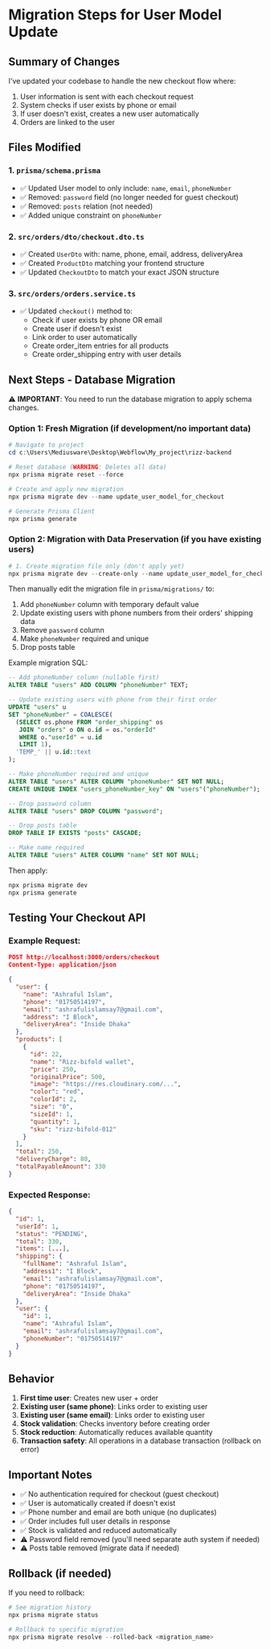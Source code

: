 # Migration Steps for User Model Update

## Summary of Changes

I've updated your codebase to handle the new checkout flow where:

1. User information is sent with each checkout request
2. System checks if user exists by phone or email
3. If user doesn't exist, creates a new user automatically
4. Orders are linked to the user

## Files Modified

### 1. `prisma/schema.prisma`

- ✅ Updated User model to only include: `name`, `email`, `phoneNumber`
- ✅ Removed: `password` field (no longer needed for guest checkout)
- ✅ Removed: `posts` relation (not needed)
- ✅ Added unique constraint on `phoneNumber`

### 2. `src/orders/dto/checkout.dto.ts`

- ✅ Created `UserDto` with: name, phone, email, address, deliveryArea
- ✅ Created `ProductDto` matching your frontend structure
- ✅ Updated `CheckoutDto` to match your exact JSON structure

### 3. `src/orders/orders.service.ts`

- ✅ Updated `checkout()` method to:
  - Check if user exists by phone OR email
  - Create user if doesn't exist
  - Link order to user automatically
  - Create order_item entries for all products
  - Create order_shipping entry with user details

## Next Steps - Database Migration

⚠️ **IMPORTANT**: You need to run the database migration to apply schema changes.

### Option 1: Fresh Migration (if development/no important data)

```powershell
# Navigate to project
cd c:\Users\Mediusware\Desktop\Webflow\My_project\rizz-backend

# Reset database (WARNING: Deletes all data)
npx prisma migrate reset --force

# Create and apply new migration
npx prisma migrate dev --name update_user_model_for_checkout

# Generate Prisma Client
npx prisma generate
```

### Option 2: Migration with Data Preservation (if you have existing users)

```powershell
# 1. Create migration file only (don't apply yet)
npx prisma migrate dev --create-only --name update_user_model_for_checkout
```

Then manually edit the migration file in `prisma/migrations/` to:

1. Add `phoneNumber` column with temporary default value
2. Update existing users with phone numbers from their orders' shipping data
3. Remove `password` column
4. Make `phoneNumber` required and unique
5. Drop posts table

Example migration SQL:

```sql
-- Add phoneNumber column (nullable first)
ALTER TABLE "users" ADD COLUMN "phoneNumber" TEXT;

-- Update existing users with phone from their first order
UPDATE "users" u
SET "phoneNumber" = COALESCE(
  (SELECT os.phone FROM "order_shipping" os
   JOIN "orders" o ON o.id = os."orderId"
   WHERE o."userId" = u.id
   LIMIT 1),
  'TEMP_' || u.id::text
);

-- Make phoneNumber required and unique
ALTER TABLE "users" ALTER COLUMN "phoneNumber" SET NOT NULL;
CREATE UNIQUE INDEX "users_phoneNumber_key" ON "users"("phoneNumber");

-- Drop password column
ALTER TABLE "users" DROP COLUMN "password";

-- Drop posts table
DROP TABLE IF EXISTS "posts" CASCADE;

-- Make name required
ALTER TABLE "users" ALTER COLUMN "name" SET NOT NULL;
```

Then apply:

```powershell
npx prisma migrate dev
npx prisma generate
```

## Testing Your Checkout API

### Example Request:

```json
POST http://localhost:3000/orders/checkout
Content-Type: application/json

{
  "user": {
    "name": "Ashraful Islam",
    "phone": "01750514197",
    "email": "ashrafulislamsay7@gmail.com",
    "address": "I Block",
    "deliveryArea": "Inside Dhaka"
  },
  "products": [
    {
      "id": 22,
      "name": "Rizz-bifold wallet",
      "price": 250,
      "originalPrice": 500,
      "image": "https://res.cloudinary.com/...",
      "color": "red",
      "colorId": 2,
      "size": "0",
      "sizeId": 1,
      "quantity": 1,
      "sku": "rizz-bifold-012"
    }
  ],
  "total": 250,
  "deliveryCharge": 80,
  "totalPayableAmount": 330
}
```

### Expected Response:

```json
{
  "id": 1,
  "userId": 1,
  "status": "PENDING",
  "total": 330,
  "items": [...],
  "shipping": {
    "fullName": "Ashraful Islam",
    "address1": "I Block",
    "email": "ashrafulislamsay7@gmail.com",
    "phone": "01750514197",
    "deliveryArea": "Inside Dhaka"
  },
  "user": {
    "id": 1,
    "name": "Ashraful Islam",
    "email": "ashrafulislamsay7@gmail.com",
    "phoneNumber": "01750514197"
  }
}
```

## Behavior

1. **First time user**: Creates new user + order
2. **Existing user (same phone)**: Links order to existing user
3. **Existing user (same email)**: Links order to existing user
4. **Stock validation**: Checks inventory before creating order
5. **Stock reduction**: Automatically reduces available quantity
6. **Transaction safety**: All operations in a database transaction (rollback on error)

## Important Notes

- ✅ No authentication required for checkout (guest checkout)
- ✅ User is automatically created if doesn't exist
- ✅ Phone number and email are both unique (no duplicates)
- ✅ Order includes full user details in response
- ✅ Stock is validated and reduced automatically
- ⚠️ Password field removed (you'll need separate auth system if needed)
- ⚠️ Posts table removed (migrate data if needed)

## Rollback (if needed)

If you need to rollback:

```powershell
# See migration history
npx prisma migrate status

# Rollback to specific migration
npx prisma migrate resolve --rolled-back <migration_name>
```
